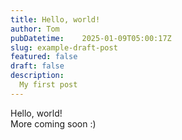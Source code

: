 ```yaml
---
title: Hello, world!
author: Tom
pubDatetime: 	2025-01-09T05:00:17Z
slug: example-draft-post
featured: false
draft: false
description:
  My first post
---
```


Hello, world! <br>
More coming soon :)